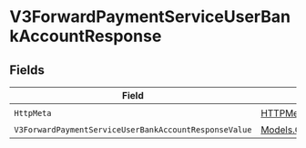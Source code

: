 # V3ForwardPaymentServiceUserBankAccountResponse


## Fields

| Field                                                                                                                                         | Type                                                                                                                                          | Required                                                                                                                                      | Description                                                                                                                                   |
| --------------------------------------------------------------------------------------------------------------------------------------------- | --------------------------------------------------------------------------------------------------------------------------------------------- | --------------------------------------------------------------------------------------------------------------------------------------------- | --------------------------------------------------------------------------------------------------------------------------------------------- |
| `HttpMeta`                                                                                                                                    | [HTTPMetadata](../../Models/Components/HTTPMetadata.md)                                                                                       | :heavy_check_mark:                                                                                                                            | N/A                                                                                                                                           |
| `V3ForwardPaymentServiceUserBankAccountResponseValue`                                                                                         | [Models.Components.V3ForwardPaymentServiceUserBankAccountResponse](../../Models/Components/V3ForwardPaymentServiceUserBankAccountResponse.md) | :heavy_minus_sign:                                                                                                                            | Accepted                                                                                                                                      |